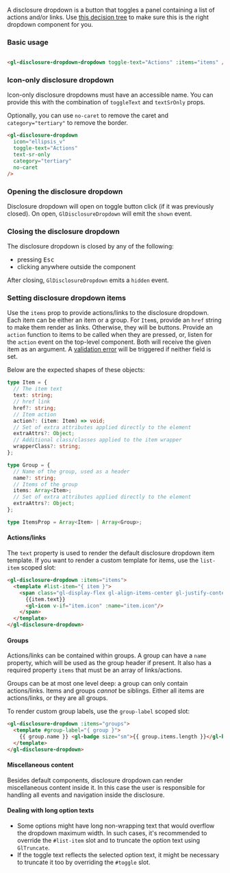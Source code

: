 A disclosure dropdown is a button that toggles a panel containing a list of actions and/or links. Use
[this decision tree](https://design.gitlab.com/components/dropdown-overview#which-component-should-you-use)
to make sure this is the right dropdown component for you.

### Basic usage

<!-- Empty initial line is a workaround for https://gitlab.com/gitlab-org/gitlab-ui/-/issues/2102 -->
```html

<gl-disclosure-dropdown-dropdown toggle-text="Actions" :items="items" />
```

### Icon-only disclosure dropdown

Icon-only disclosure dropdowns must have an accessible name.
You can provide this with the combination of `toggleText` and `textSrOnly` props.

Optionally, you can use `no-caret` to remove the caret and `category="tertiary"` to remove the border.

```html
<gl-disclosure-dropdown
  icon="ellipsis_v"
  toggle-text="Actions"
  text-sr-only
  category="tertiary"
  no-caret
/>
```

### Opening the disclosure dropdown

Disclosure dropdown will open on toggle button click (if it was previously closed).
On open, `GlDisclosureDropdown` will emit the `shown` event.

### Closing the disclosure dropdown

The disclosure dropdown is closed by any of the following:

- pressing <kbd>Esc</kbd>
- clicking anywhere outside the component

After closing, `GlDisclosureDropdown` emits a `hidden` event.

### Setting disclosure dropdown items

Use the `items` prop to provide actions/links to the disclosure dropdown. Each
item can be either an item or a group. For `Item`s, provide an `href` string to
make them render as links. Otherwise, they will be buttons. Provide an `action`
function to items to be called when they are pressed, or, listen for the
`action` event on the top-level component. Both will receive the given item as
an argument.
A <!-- markdownlint-disable-next-line line-length -->
[validation error](https://gitlab.com/gitlab-org/gitlab-ui/-/blob/6cbff4f908b429cc01f17a4cc2868e881db1aa31/src/components/base/new_dropdowns/disclosure/utils.js#L1)
will be triggered if neither field is set.

Below are the expected shapes of these objects:

```typescript
type Item = {
  // The item text
  text: string;
  // href link
  href?: string;
  // Item action
  action?: (item: Item) => void;
  // Set of extra attributes applied directly to the element
  extraAttrs?: Object;
  // Additional class/classes applied to the item wrapper
  wrapperClass?: string;
};

type Group = {
  // Name of the group, used as a header
  name?: string;
  // Items of the group
  items: Array<Item>;
  // Set of extra attributes applied directly to the element
  extraAttrs?: Object;
};

type ItemsProp = Array<Item> | Array<Group>;
```

#### Actions/links

The `text` property is used to render the default disclosure dropdown item
template. If you want to render a custom template for items, use the
`list-item` scoped slot:

```html
<gl-disclosure-dropdown :items="items">
  <template #list-item="{ item }">
    <span class="gl-display-flex gl-align-items-center gl-justify-content-space-between">
      {{item.text}}
      <gl-icon v-if="item.icon" :name="item.icon"/>
    </span>
  </template>
</gl-disclosure-dropdown>
```

#### Groups

Actions/links can be contained within groups. A group can have a `name`
property, which will be used as the group header if present.
It also has a required property `items` that must be an array of links/actions.

Groups can be at most one level deep: a group can only contain actions/links.
Items and groups _cannot_ be siblings. Either all items are actions/links,
or they are all groups.

To render custom group labels, use the `group-label` scoped slot:

```html
<gl-disclosure-dropdown :items="groups">
  <template #group-label="{ group }">
    {{ group.name }} <gl-badge size="sm">{{ group.items.length }}</gl-badge>
  </template>
</gl-disclosure-dropdown>
```

#### Miscellaneous content

Besides default components, disclosure dropdown can render miscellaneous content inside it.
In this case the user is responsible for handling all events and navigation inside the disclosure.

#### Dealing with long option texts

- Some options might have long non-wrapping text that would overflow the dropdown maximum width. In
such cases, it's recommended to override the `#list-item` slot and to truncate the option text using
`GlTruncate`.
- If the toggle text reflects the selected option text, it might be necessary to truncate
it too by overriding the `#toggle` slot.

